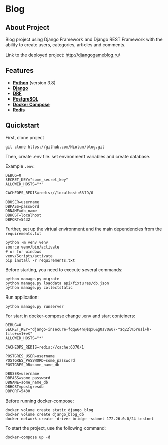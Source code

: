 # Blog

## About Project

Blog project using Django Framework and Django REST Framework with the ability to create users, categories, articles and comments.

Link to the deployed project: http://djangogameblog.ru/

## Features
- **[Python](https://www.python.org/)** (version 3.8)
- **[Django](https://www.djangoproject.com/)**
- **[DRF](https://www.django-rest-framework.org/)**
- **[PostgreSQL](https://www.postgresql.org/)**
- **[Docker Compose](https://docs.docker.com/compose/)**
- **[Redis](https://redis.io/)**

## Quickstart

First, clone project

``` 
git clone https://github.com/Niolum/blog.git 
```

Then, create .env file. set environment variables and create database.

Example ``.env``:

```
DEBUG=0
SECRET_KEY="some_secret_key"
ALLOWED_HOSTS="*"

CACHEOPS_REDIS=redis://localhost:6379/0

DBUSER=username
DBPASS=password
DBNAME=db_name
DBHOST=localhost
DBPORT=5432
```

Further, set up the virtual environment and the main dependencies from the ``requirements.txt``

```
python -m venv venv
source venv/bin/activate 
# or for windows
venv/Scripts/activate 
pip install -r requirements.txt
```

Before starting, you need to execute several commands:

```
python manage.py migrate
python manage.py loaddata api/fixtures/db.json
python manage.py collectstatic
```

Run application:

```
python manage.py runserver
```

For start in docker-compose change .env and start conteiners:

```
DEBUG=0
SECRET_KEY="django-insecure-fqqw64n@$qxu&g0sv0w07-^$q22l%5rusi+h-tils+xv1+e$"
ALLOWED_HOSTS="*"

CACHEOPS_REDIS=redis://cache:6370/1

POSTGRES_USER=username
POSTGRES_PASSWORD=some_password
POSTGRES_DB=some_name_db

DBUSER=username
DBPASS=some_password
DBNAME=some_name_db
DBHOST=postgresdb
DBPORT=5430
```

Before running docker-compose:

```
docker volume create static_django_blog
docker volume create django_blog_db 
docker network create —driver bridge —subnet 172.26.0.0/24 testnet
```

To start the project, use the following command:

```
docker-compose up -d
```